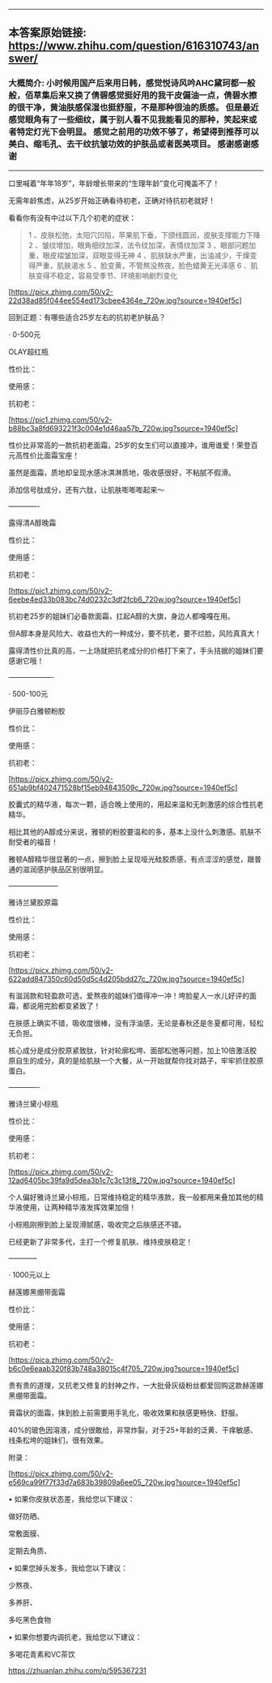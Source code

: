 ----------------------------------------
## 本答案原始链接: https://www.zhihu.com/question/616310743/answer/
### 大概简介: 小时候用国产后来用日韩，感觉悦诗风吟AHC黛珂都一般般，佰草集后来又换了倩碧感觉挺好用的我干皮偏油一点，倩碧水擦的很干净，黄油肤感保湿也挺舒服，不是那种很油的质感。 但是最近感觉眼角有了一些细纹，属于别人看不见我能看见的那种，笑起来或者特定灯光下会明显。 感觉之前用的功效不够了，希望得到推荐可以美白、缩毛孔、去干纹抗皱功效的护肤品或者医美项目。 感谢感谢感谢
----------------------------------------
口里喊着“年年18岁”，年龄增长带来的“生理年龄”变化可掩盖不了！

无需年龄焦虑，从25岁开始正确看待初老，正确对待抗初老就好！

看看你有没有中过以下几个初老的症状：

> 1 、皮肤松弛，太阳穴凹陷，苹果肌下垂，下颌线圆润，皮肤支撑能力下降
> 2 、皱纹增加，眼角细纹加深，法令纹加深，表情纹加深
> 3 、眼部问题加重，眼皮褶皱加深，双眼变得无神
> 4 、肌肤缺水严重，出油减少，干燥变得严重，肌肤渴水
> 5 、脸变黄，不管熬没熬夜，脸色蜡黄无光泽感
> 6 、肌肤变得不稳定，容易受季节、环境影响剧烈变化

[https://picx.zhimg.com/50/v2-22d38ad85f044ee554ed173cbee4364e_720w.jpg?source=1940ef5c]

回到正题：有哪些适合25岁左右的抗初老护肤品？


· 0-500元


OLAY超红瓶

性价比：

使用感：

抗初老：

[https://pic1.zhimg.com/50/v2-b88bc3a8fd693221f3c004e1d46aa57b_720w.jpg?source=1940ef5c]

性价比非常高的一款抗初老面霜，25岁的女生们可以直接冲，谁用谁爱！荣登百元高性价比面霜宝座！

虽然是面霜，质地却呈现水感冰淇淋质地，吸收感很好，不粘腻不假滑。

添加信号肽成分，还有六肽，让肌肤嘭嘭嘭起来～

————-


露得清A醇晚霜

性价比：

使用感：

抗初老：

[https://pic1.zhimg.com/50/v2-6eebe4ed33b083bc74d0232c3df2fcb6_720w.jpg?source=1940ef5c]

抗初老25岁的姐妹们必备款面霜，扛起A醇的大旗，身边人都嘎嘎在用。

但A醇本身是风险大、收益也大的一种成分，要不抗老，要不烂脸，风险真真大！

露得清性价比真的高，一上场就把抗老成分的价格打下来了，手头拮据的姐妹们要感谢它哦！

——————-


· 500-100元


伊丽莎白雅顿粉胶

性价比：

使用感：

抗初老：

[https://picx.zhimg.com/50/v2-651ab9bf402471528bf15eb94843509c_720w.jpg?source=1940ef5c]

胶囊式的精华液，每次一颗，适合晚上使用的，用起来温和无刺激感的综合性抗老精华。

相比其他的A醇成分来说，雅顿的粉胶要温和的多，基本上没什么刺激感。肌肤不耐受者的福音！

雅顿A醇精华很显著的一点，擦到脸上呈现哑光硅胶质感，有点涩涩的感觉，跟普通的滋润感护肤品区别很明显。

———————


雅诗兰黛胶原霜

性价比：

使用感：

抗初老：

[https://picx.zhimg.com/50/v2-622add847350c60d50d5c4d205bdd27c_720w.jpg?source=1940ef5c]

有滋润款和轻盈款可选，爱熬夜的姐妹们值得冲一冲！垮脸星人一水儿好评的面霜，都说用完脸都变紧致了！

在肤感上确实不错，吸收度很棒，没有浮油感，无论是春秋还是冬夏都可用，轻松无负担。

核心成分是成分胶原紧致肽，针对轮廓松垮、面部松弛等问题，加上10倍激活胶原自生的成分，真的是给肌肤一个大餐，从一开始就帮你找对路子，牢牢抓住胶原蛋白。

————-


雅诗兰黛小棕瓶

性价比：

使用感：

抗初老：

[https://picx.zhimg.com/50/v2-12ad6405bc39fa9d5dea3b1c7c3c13f8_720w.jpg?source=1940ef5c]

个人偏好雅诗兰黛小棕瓶，日常维持稳定的精华液款，我一般都用来叠加其他的精华液使用，让两种精华液发挥效果加倍！

小棕瓶刚擦到脸上呈现滑腻感，吸收完之后肤感还不错。

已经更新了非常多代，主打一个修复肌肤、维持皮肤稳定！

————


· 1000元以上


赫莲娜黑绷带面霜

性价比：

使用感：

抗初老：

[https://pica.zhimg.com/50/v2-b6c0e6eaab320f83b748a38015c4f705_720w.jpg?source=1940ef5c]

贵有贵的道理，又抗老又修复的封神之作，一大批骨灰级粉丝都爱回购这款赫莲娜黑绷带面霜。

膏霜状的面霜，抹到脸上前需要用手乳化，吸收效果和肤感更畅快、舒服。

40%的玻色因溶液，成分很敢给，非常炸裂，对于25+年龄的泛黄、干痒敏感、线条松垮的姐妹们，很有效果。


附录：

[https://picx.zhimg.com/50/v2-e569ca99f77f33d7a683b39809a6ee05_720w.jpg?source=1940ef5c]

• 如果你皮肤状态差，我给您以下建议：

做好防晒、

常敷面膜、

定期去角质、

• 如果您掉头发多，我给您以下建议：

少熬夜、

多养肝、

多吃黑色食物

• 如果你想要内调抗老，我给您以下建议：

多喝花青素和VC茶饮



https://zhuanlan.zhihu.com/p/595367231

